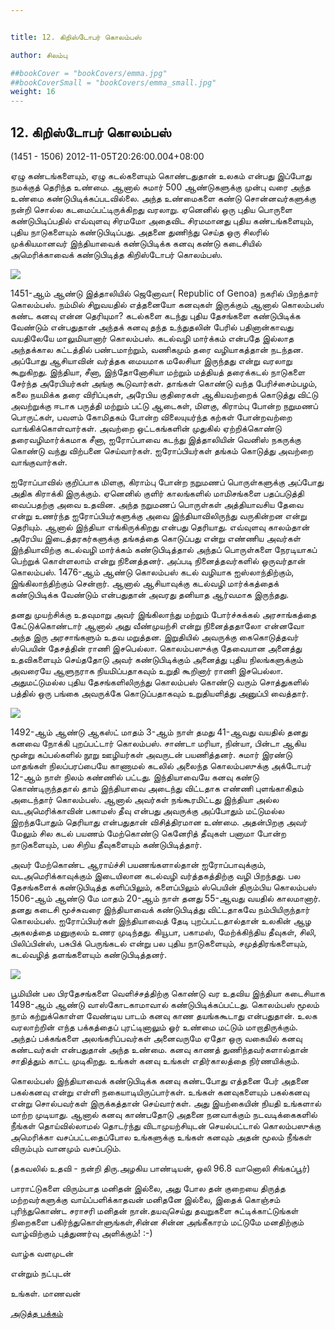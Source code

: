 ```yaml
---


title: 12. கிறிஸ்டோபர் கொலம்பஸ்

author: சிலம்பு

##bookCover = "bookCovers/emma.jpg"
##bookCoverSmall = "bookCovers/emma_small.jpg"
weight: 16
---
```


## 12. கிறிஸ்டோபர் கொலம்பஸ்

(1451 - 1506) 2012-11-05T20:26:00.004+08:00

ஏழு கண்டங்களையும், ஏழு கடல்களையும் கொண்டதுதான் உலகம் என்பது இப்போது நமக்குத் தெரிந்த உண்மை. ஆனால் சுமார் 500 ஆண்டுகளுக்கு முன்பு வரை அந்த உண்மை கண்டுபிடிக்கப்படவில்லை. அந்த உண்மைகளை கண்டு சொன்னவர்களுக்கு நன்றி சொல்ல கடமைப்பட்டிருக்கிறது வரலாறு. ஏனெனில் ஒரு புதிய பொருளை கண்டுபிடிப்பதில் எவ்வுளவு சிரமமோ அதைவிட சிரமமானது புதிய கண்டங்களையும், புதிய நாடுகளையும் கண்டுபிடிப்பது. அதனை துணிந்து செய்த ஒரு சிலரில் முக்கியமானவர் இந்தியாவைக் கண்டுபிடிக்க கனவு கண்டு கடைசியில் அமெரிக்காவைக் கண்டுபிடித்த கிறிஸ்டோபர் கொலம்பஸ்.

![](http://2.bp.blogspot.com/-FYDx9hjvmuI/UIJklD46OxI/AAAAAAAAChw/pgyDaziGKH0/s1600/Christopher-Columbus-9254209-1-402.jpg)

1451-ஆம் ஆண்டு இத்தாலியில் ஜெனோவா( Republic of Genoa) நகரில் பிறந்தார் கொலம்பஸ். நம்மில் சிறுவயதில் எத்தனையோ கனவுகள் இருக்கும் ஆனால் கொலம்பஸ் கண்ட கனவு என்ன தெரியுமா? கடல்களை கடந்து புதிய தேசங்களை கண்டுபிடிக்க வேண்டும் என்பதுதான் அந்தக் கனவு தந்த உந்துதலின் பேரில் பதினான்காவது வயதிலேயே மாலுமியானார் கொலம்பஸ். கடல்வழி மார்க்கம் என்பதே இல்லாத அந்தக்கால கட்டத்தில் பண்டமாற்றும், வணிகமும் தரை வழியாகத்தான் நடந்தன. அப்போது ஆசியாவின் வர்த்தக மையமாக மலேசியா இருந்தது என்று வரலாறு கூறுகிறது. இந்தியா, சீனா, இந்தோனோசியா மற்றும் மத்தியத் தரைக்கடல் நாடுகளை சேர்ந்த அரேபியர்கள் அங்கு கூடுவார்கள். தாங்கள் கொண்டு வந்த பேரிச்சைம்பழம், கலை நயமிக்க தரை விரிப்புகள், அரேபிய குதிரைகள் ஆகியவற்றைக் கொடுத்து விட்டு அவற்றுக்கு ஈடாக பருத்தி மற்றும் பட்டு ஆடைகள், மிளகு, கிராம்பு போன்ற நறுமணப் பொருட்கள், பவளம் கோமிதகம் போன்ற விலையுயர்ந்த கற்கள் போன்றவற்றை வாங்கிக்கொள்வார்கள். அவற்றை ஒட்டகங்களின் முதுகில் ஏற்றிக்கொண்டு தரைவழிமார்க்கமாக சீனா, ஐரோப்பாவை கடந்து இத்தாலியின் வெனிஸ் நகருக்கு கொண்டு வந்து விற்பனை செய்வார்கள். ஐரோப்பியர்கள் தங்கம் கொடுத்து அவற்றை வாங்குவார்கள்.

ஐரோப்பாவில் குறிப்பாக மிளகு, கிராம்பு போன்ற நறுமணப் பொருள்களுக்கு அப்போது அதிக கிராக்கி இருக்கும். ஏனெனில் குளிர் காலங்களில் மாமிசங்களை பதப்படுத்தி வைப்பதற்கு அவை உதவின. அந்த நறுமணப் பொருள்கள் அத்தியாவசிய தேவை என்று உணர்ந்த ஐரோப்பியர்களுக்கு அவை இந்தியாவிலிருந்து வருகின்றன என்று தெரியும். ஆனால் இந்தியா எங்கிருக்கிறது என்பது தெரியாது. எவ்வுளவு காலம்தான் அரேபிய இடைத்தரகர்களுக்கு தங்கத்தை கொடுப்பது என்று எண்ணிய அவர்கள் இந்தியாவிற்கு கடல்வழி மார்க்கம் கண்டுபிடித்தால் அந்தப் பொருள்களை நேரடியாகப் பெற்றுக் கொள்ளலாம் என்று நினைத்தனர். அப்படி நினைத்தவர்களில் ஒருவர்தான் கொலம்பஸ். 1476-ஆம் ஆண்டு கொலம்பஸ் கடல் வழியாக ஐஸ்லாந்திற்கும், இங்கிலாந்திற்கும் சென்றார். ஆனால் ஆசியாவுக்கு கடல்வழி மார்க்கத்தைக் கண்டுபிடிக்க வேண்டும் என்பதுதான் அவரது தனியாத ஆர்வமாக இருந்தது.

தனது முயற்சிக்கு உதவுமாறு அவர் இங்கிலாந்து மற்றும் போர்ச்சுக்கல் அரசாங்கத்தை கேட்டுக்கொண்டார் ஆனால் அது வீண்முயற்சி என்று நினைத்ததாலோ என்னவோ அந்த இரு அரசாங்களும் உதவ மறுத்தன. இறுதியில் அவருக்கு கைகொடுத்தவர் ஸ்பெயின் தேசத்தின் ராணி இசபெல்லா. கொலம்பஸுக்கு தேவையான அனைத்து உதவிகளையும் செய்ததோடு அவர் கண்டுபிடிக்கும் அனைத்து புதிய நிலங்களுக்கும் அவரையே ஆளுநராக நியமிப்பதாகவும் உறுதி கூறினார் ராணி இசபெல்லா. அதுமட்டுமல்ல புதிய தேசங்களிலிருந்து கொலம்பஸ் கொண்டு வரும் சொத்துகளில் பத்தில் ஒரு பங்கை அவருக்கே கொடுப்பதாகவும் உறுதியளித்து அனுப்பி வைத்தார்.

![](http://4.bp.blogspot.com/-30wMMYr96Vg/UIJkvQUgVcI/AAAAAAAACh4/hj90GcILKnQ/s1600/columbus.jpg)

1492-ஆம் ஆண்டு ஆகஸ்ட் மாதம் 3-ஆம் நாள் தமது 41-ஆவது வயதில் தனது கனவை நோக்கி புறப்பட்டார் கொலம்பஸ். சாண்டா மரியா, நின்யா, பின்டா ஆகிய மூன்று கப்பல்களில் நூறு ஊழியர்கள் அவருடன் பயணித்தனர். சுமார் இரண்டு மாதங்கள் நிலப்பரப்பையே காணாமல் கடலில் அலைந்த கொலம்பஸுக்கு அக்டோபர் 12-ஆம் நாள் நிலம் கண்ணில் பட்டது. இந்தியாவையே கனவு கண்டு கொண்டிருந்ததால் தாம் இந்தியாவை அடைந்து விட்டதாக எண்ணி புளங்காகிதம் அடைந்தார் கொலம்பஸ். ஆனால் அவர்கள் நங்கூரமிட்டது இந்தியா அல்ல வடஅமெரிக்காவின் பகாமஸ் தீவு என்பது அவருக்கு அப்போதும் மட்டுமல்ல இறந்தபோதும் தெரியாது என்பதுதான் விசித்திரமான உண்மை. அதன்பிறகு அவர் மேலும் சில கடல் பயணம் மேற்கொண்டு கெனேரித் தீவுகள் பனாமா போன்ற நாடுகளையும், பல சிறிய தீவுகளையும் கண்டுபிடித்தார்.

அவர் மேற்கொண்ட ஆராய்ச்சி பயணங்களால்தான் ஐரோப்பாவுக்கும், வடஅமெரிக்காவுக்கும் இடையிலான கடல்வழி வர்த்தகத்திற்கு வழி பிறந்தது. பல தேசங்களைக் கண்டுபிடித்த களிப்பிலும், களைப்பிலும் ஸ்பெயின் திரும்பிய கொலம்பஸ் 1506-ஆம் ஆண்டு மே மாதம் 20-ஆம் நாள் தனது 55-ஆவது வயதில் காலமானார். தனது கடைசி மூச்சுவரை இந்தியாவைக் கண்டுபிடித்து விட்டதாகவே நம்பியிருந்தார் கொலம்பஸ். ஐரோப்பியர்கள் இந்தியாவைத் தேடி புறப்பட்டதால்தான் உலகின் ஆழ அகலத்தை மனுகுலம் உணர முடிந்தது. கியூபா, பகாமஸ், மேற்க்கிந்திய தீவுகள், சிலி, பிலிப்பின்ஸ், பசுபிக் பெருங்கடல் என்று பல புதிய நாடுகளையும், சமுத்திரங்களையும், கடல்வழித் தளங்களையும் கண்டுபிடித்தனர்.

![](http://2.bp.blogspot.com/-BNNTaSWwH5o/UIJk1hDL9_I/AAAAAAAACiA/Yg-B_Rhorpc/s1600/Christopher-Columbus-Quotes-1.jpg)

பூமியின் பல பிரதேசங்களை வெளிச்சத்திற்கு கொண்டு வர உதவிய இந்தியா கடைசியாக 1498-ஆம் ஆண்டு வாஸ்கோடகாமாவால் கண்டுபிடிக்கப்பட்டது. கொலம்பஸ் மூலம் நாம் கற்றுக்கொள்ள வேண்டிய பாடம் கனவு காண தயங்ககூடாது என்பதுதான். உலக வரலாற்றின் எந்த பக்கத்தைப் புரட்டினாலும் ஓர் உண்மை மட்டும் மாறாதிருக்கும். அந்தப் பக்கங்களை அலங்கரிப்பவர்கள் அனைவருமே ஏதோ ஒரு வகையில் கனவு கண்டவர்கள் என்பதுதான் அந்த உண்மை. கனவு காணத் துணிந்தவர்களால்தான் சாதித்தும் காட்ட முடிகிறது. உங்கள் கனவு உங்கள் எதிர்காலத்தை நிர்ணயிக்கும்.

கொலம்பஸ் இந்தியாவைக் கண்டுபிடிக்க கனவு கண்டபோது எத்தனை பேர் அதனை பகல்கனவு என்று எள்ளி நகையாடியிருப்பார்கள். உங்கள் கனவுகளையும் பகல்கனவு என்று சொல்பவர்கள் இருக்கத்தான் செய்வார்கள். அது இயற்கையின் நியதி உங்களால் மாற்ற முடியாது. ஆனால் கனவு காண்பதோடு அதனை நனவாக்கும் நடவடிக்கைகளில் நீங்கள் தொய்வில்லாமல் தொடர்ந்து விடாமுயற்சியுடன் செயல்பட்டால் கொலம்பஸுக்கு அமெரிக்கா வசப்பட்டதைப்போல உங்களுக்கு உங்கள் கனவும் அதன் மூலம் நீங்கள் விரும்பும் வானமும் வசப்படும்.

(தகவலில் உதவி - நன்றி திரு.அழகிய பாண்டியன், ஒலி 96.8 வானொலி சிங்கப்பூர்)

பாராட்டுகளை விரும்பாத மனிதன் இல்லை, அது போல தன் குறையை திருத்த மற்றவர்களுக்கு வாய்ப்பளிக்காதவன் மனிதனே இல்லை, இதைக் கொஞ்சம் புரிந்துகொண்ட சராசரி மனிதன் நான்.தயவுசெய்து தவறுகளை சுட்டிக்காட்டுங்கள் நிறைகளை பகிர்ந்துகொள்ளுங்கள்,சின்ன சின்ன அங்கீகாரம் மட்டுமே மனதிற்கும் வாழ்விற்கும் புத்துணர்வு அளிக்கும்! :-)

வாழ்க வளமுடன்

என்றும் நட்புடன்

உங்கள். மாணவன்

[அடுத்த பக்கம்](varalatru_nayagarkal_17)